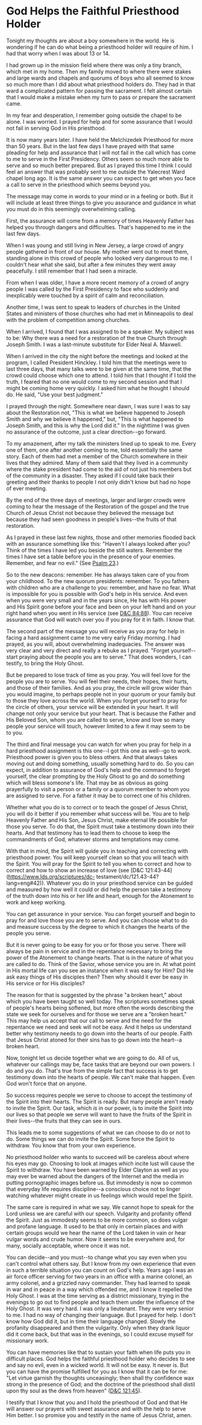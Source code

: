 # God Helps the Faithful Priesthood Holder

Tonight my thoughts are about a boy somewhere in the world. He is wondering if
he can do what being a priesthood holder will require of him. I had that worry
when I was about 13 or 14.

I had grown up in the mission field where there was only a tiny branch, which
met in my home. Then my family moved to where there were stakes and large
wards and chapels and quorums of boys who all seemed to know so much more than
I did about what priesthood holders do. They had in that ward a complicated
pattern for passing the sacrament. I felt almost certain that I would make a
mistake when my turn to pass or prepare the sacrament came.

In my fear and desperation, I remember going outside the chapel to be alone. I
was worried. I prayed for help and for some assurance that I would not fail in
serving God in His priesthood.

It is now many years later. I have held the Melchizedek Priesthood for more
than 50 years. But in the last few days I have prayed with that same pleading
for help and assurance that I will not fail in the call which has come to me
to serve in the First Presidency. Others seem so much more able to serve and
so much better prepared. But as I prayed this time I think I could feel an
answer that was probably sent to me outside the Yalecrest Ward chapel long
ago. It is the same answer you can expect to get when you face a call to serve
in the priesthood which seems beyond you.

The message may come in words to your mind or in a feeling or both. But it
will include at least three things to give you assurance and guidance in what
you must do in this seemingly overwhelming calling.

First, the assurance will come from a memory of times Heavenly Father has
helped you through dangers and difficulties. That's happened to me in the last
few days.

When I was young and still living in New Jersey, a large crowd of angry people
gathered in front of our house. My mother went out to meet them, standing
alone in this crowd of people who looked very dangerous to me. I couldn't hear
what she said, but after a few minutes they went away peacefully. I still
remember that I had seen a miracle.

From when I was older, I have a more recent memory of a crowd of angry people
I was called by the First Presidency to face who suddenly and inexplicably
were touched by a spirit of calm and reconciliation.

Another time, I was sent to speak to leaders of churches in the United States
and ministers of those churches who had met in Minneapolis to deal with the
problem of competition among churches.

When I arrived, I found that I was assigned to be a speaker. My subject was to
be: Why there was a need for a restoration of the true Church through Joseph
Smith. I was a last-minute substitute for Elder Neal A. Maxwell.

When I arrived in the city the night before the meetings and looked at the
program, I called President Hinckley. I told him that the meetings were to
last three days, that many talks were to be given at the same time, that the
crowd could choose which one to attend. I told him that I thought if I told
the truth, I feared that no one would come to my second session and that I
might be coming home very quickly. I asked him what he thought I should do. He
said, "Use your best judgment."

I prayed through the night. Somewhere near dawn, I was sure I was to say about
the Restoration not, "This is what we believe happened to Joseph Smith and why
we believe it happened," but, "This is what happened to Joseph Smith, and this
is why the Lord did it." In the nighttime I was given no assurance of the
outcome, just a clear direction--go forward.

To my amazement, after my talk the ministers lined up to speak to me. Every
one of them, one after another coming to me, told essentially the same story.
Each of them had met a member of the Church somewhere in their lives that they
admired. Many of them said that they lived in a community where the stake
president had come to the aid of not just his members but of the community in
a disaster. They asked if I could take back their greeting and their thanks to
people I not only didn't know but had no hope of ever meeting.

By the end of the three days of meetings, larger and larger crowds were coming
to hear the message of the Restoration of the gospel and the true Church of
Jesus Christ not because they believed the message but because they had seen
goodness in people's lives--the fruits of that restoration.

As I prayed in these last few nights, those and other memories flooded back
with an assurance something like this: "Haven't I always looked after you?
Think of the times I have led you beside the still waters. Remember the times
I have set a table before you in the presence of your enemies. Remember, and
fear no evil." (See [Psalm
23](https://www.lds.org/scriptures/ot/ps/23.title?lang=eng).)

So to the new deacons: remember. He has always taken care of you from your
childhood. To the new quorum presidents: remember. To you fathers with
children who are a challenge to you: remember, and have no fear. What is
impossible for you is possible with God's help in His service. And even when
you were very small and in the years since, He has with His power and His
Spirit gone before your face and been on your left hand and on your right hand
when you went in His service (see [D&amp;C
84:88](https://www.lds.org/scriptures/dc-testament/dc/84.88?lang=eng#87)). You
can receive assurance that God will watch over you if you pray for it in
faith. I know that.

The second part of the message you will receive as you pray for help in facing
a hard assignment came to me very early Friday morning. I had prayed, as you
will, about overwhelming inadequacies. The answer was very clear and very
direct and really a rebuke as I prayed. "Forget yourself--start praying about
the people you are to serve." That does wonders, I can testify, to bring the
Holy Ghost.

But be prepared to lose track of time as you pray. You will feel love for the
people you are to serve. You will feel their needs, their hopes, their hurts,
and those of their families. And as you pray, the circle will grow wider than
you would imagine, to perhaps people not in your quorum or your family but to
those they love across the world. When you forget yourself to pray for the
circle of others, your service will be extended in your heart. It will change
not only your service but your heart. That is because the Father and His
Beloved Son, whom you are called to serve, know and love so many people your
service will touch, however limited to a few it may seem to be to you.

The third and final message you can watch for when you pray for help in a hard
priesthood assignment is this one--I got this one as well--go to work.
Priesthood power is given you to bless others. And that always takes moving
out and doing something, usually something hard to do. So you can expect, in
addition to assurance of God's help and the command to forget yourself, the
clear prompting by the Holy Ghost to go and do something which will bless
someone's life. That may be as obvious as going prayerfully to visit a person
or a family or a quorum member to whom you are assigned to serve. For a father
it may be to correct one of his children.

Whether what you do is to correct or to teach the gospel of Jesus Christ, you
will do it better if you remember what success will be. You are to help
Heavenly Father and His Son, Jesus Christ, make eternal life possible for
those you serve. To do that, the Spirit must take a testimony down into their
hearts. And that testimony has to lead them to choose to keep the commandments
of God, whatever storms and temptations may come.

With that in mind, the Spirit will guide you in teaching and correcting with
priesthood power. You will keep yourself clean so that you will teach with the
Spirit. You will pray for the Spirit to tell you when to correct and how to
correct and how to show an increase of love (see [D&amp;C
121:43-44](https://www.lds.org/scriptures/dc-
testament/dc/121.43-44?lang=eng#42)). Whatever you do in your priesthood
service can be guided and measured by how well it could or did help the person
take a testimony of the truth down into his or her life and heart, enough for
the Atonement to work and keep working.

You can get assurance in your service. You can forget yourself and begin to
pray for and love those you are to serve. And you can choose what to do and
measure success by the degree to which it changes the hearts of the people you
serve.

But it is never going to be easy for you or for those you serve. There will
always be pain in service and in the repentance necessary to bring the power
of the Atonement to change hearts. That is in the nature of what you are
called to do. Think of the Savior, whose service you are in. At what point in
His mortal life can you see an instance when it was easy for Him? Did He ask
easy things of His disciples then? Then why should it ever be easy in His
service or for His disciples?

The reason for that is suggested by the phrase "a broken heart," about which
you have been taught so well today. The scriptures sometimes speak of people's
hearts being softened, but more often the words describing the state we seek
for ourselves and for those we serve are a "broken heart." This may help us
accept that our call to serve and the need for the repentance we need and seek
will not be easy. And it helps us understand better why testimony needs to go
down into the hearts of our people. Faith that Jesus Christ atoned for their
sins has to go down into the heart--a broken heart.

Now, tonight let us decide together what we are going to do. All of us,
whatever our callings may be, face tasks that are beyond our own powers. I do
and you do. That's true from the simple fact that success is to get testimony
down into the hearts of people. We can't make that happen. Even God won't
force that on anyone.

So success requires people we serve to choose to accept the testimony of the
Spirit into their hearts. The Spirit is ready. But many people aren't ready to
invite the Spirit. Our task, which _is_ in our power, is to invite the Spirit
into our lives so that people we serve will want to have the fruits of the
Spirit in their lives--the fruits that they can see in ours.

This leads me to some suggestions of what we can choose to do or not to do.
Some things we can do invite the Spirit. Some force the Spirit to withdraw.
You know that from your own experience.

No priesthood holder who wants to succeed will be careless about where his
eyes may go. Choosing to look at images which incite lust will cause the
Spirit to withdraw. You have been warned by Elder Clayton as well as you may
ever be warned about the dangers of the Internet and the media in putting
pornographic images before us. But immodesty is now so common that everyday
life requires discipline--a conscious choice not to linger watching whatever
might create in us feelings which would repel the Spirit.

The same care is required in what we say. We cannot hope to speak for the Lord
unless we are careful with our speech. Vulgarity and profanity offend the
Spirit. Just as immodesty seems to be more common, so does vulgar and profane
language. It used to be that only in certain places and with certain groups
would we hear the name of the Lord taken in vain or hear vulgar words and
crude humor. Now it seems to be everywhere and, for many, socially acceptable,
where once it was not.

You can decide--and you must--to change what you say even when you can't
control what others say. But I know from my own experience that even in such a
terrible situation you can count on God's help. Years ago I was an air force
officer serving for two years in an office with a marine colonel, an army
colonel, and a grizzled navy commander. They had learned to speak in war and
in peace in a way which offended me, and I know it repelled the Holy Ghost. I
was at the time serving as a district missionary, trying in the evenings to go
out to find people and teach them under the influence of the Holy Ghost. It
was very hard. I was only a lieutenant. They were very senior to me. I had no
way of changing their language. But I prayed for help. I don't know how God
did it, but in time their language changed. Slowly the profanity disappeared
and then the vulgarity. Only when they drank liquor did it come back, but that
was in the evenings, so I could excuse myself for missionary work.

You can have memories like that to sustain your faith when life puts you in
difficult places. God helps the faithful priesthood holder who decides to see
and say no evil, even in a wicked world. It will not be easy. It never is. But
you can have the promise fulfilled for you as I know that it can be for me:
"Let virtue garnish thy thoughts unceasingly; then shall thy confidence wax
strong in the presence of God; and the doctrine of the priesthood shall distil
upon thy soul as the dews from heaven" ([D&amp;C
121:45](https://www.lds.org/scriptures/dc-testament/dc/121.45?lang=eng#44)).

I testify that I know that you and I hold the priesthood of God and that He
will answer our prayers with sweet assurance and with the help to serve Him
better. I so promise you and testify in the name of Jesus Christ, amen.

